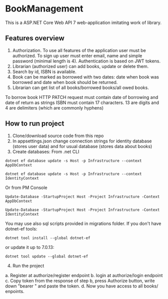 # BookManagement

This is a ASP.NET Core Web API 7 web-application imitating work of library.

## Features overview

1. Authorization. To use all features of the application user must be authorized. To sign up user must enter email, name and simple password (minimal length is 4). Authentication is based on JWT tokens.
2. Librarian (authorized user) can add books, update or delete them.
3. Search by id, ISBN is available.
4. Book can be marked as borrowed with two dates: date when book was borrowed and date when book should be returned.
5. Librarian can get list of all books/borrowed books/all owed books.

To borrow book HTTP PATCH request must contain date of borrowing and date of return as strings
ISBN must contain 17 characters. 13 are digits and 4 are delimiters (which are commonly hyphens)

## How to run project
1. Clone/download source code from this repo
2. In appsettings.json change connection strings for identity database (stores user data) and for usual database (stores data about books)
3. Create databases:
From .net CLI
```
dotnet ef database update -s Host -p Infrastructure --context AppDbContext
```
```
dotnet ef database update -s Host -p Infrastructure --context IdentityContext
```
Or from PM Console
```
Update-Database -StartupProject Host -Project Infrastructure -Context AppDbContext
```
```
Update-Database -StartupProject Host -Project Infrastructure -Context IdentityContext
```

You may use also sql scripts provided in migrations folder.
If you don't have dotnet-ef tools:
```
dotnet tool install --global dotnet-ef
```
or update it up to 7.0.13:
```
dotnet tool update --global dotnet-ef
```
4. Run the project

a. Register at authorize/register endpoint
b. login at authorize/login endpoint
c. Copy token from the response of step b, press Authorize button, write down "bearer " and paste the token.
d. Now you have access to all books/ enpoints.
